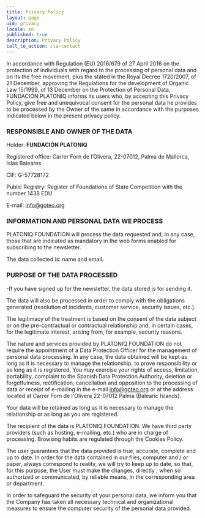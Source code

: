 ```yaml
---
title: Privacy Policy
layout: page
uid: privacy
locale: en
published: true
description: Privacy Policy
call_to_action: cta-contact
---
```

In accordance with Regulation (EU) 2016/679 of 27 April 2016 on the protection of individuals with regard to the processing of personal data and on its the free movement, plus the stated in the Royal Decree 1720/2007, of 21 December, approving the Regulations for the development of Organic Law 15/1999, of 13 December on the Protection of Personal Data, FUNDACIÓN PLATONIQ informs its users who, by accepting this Privacy Policy, give free and unequivocal consent for the personal data he provides to be processed by the Owner of the same in accordance with the purposes indicated below in the present privacy policy.

### RESPONSIBLE AND OWNER OF THE DATA

Holder: **FUNDACIÓN PLATONIQ**

Registered office: Carrer Forn de l’Olivera, 22-07012, Palma de Mallorca, Islas Baleares

CIF: G-57728172

Public Registry: Register of Foundations of State Competition with the number 1438 EDU

E-mail: [info@goteo.org](mailto:info@goteo.org)

### INFORMATION AND PERSONAL DATA WE PROCESS

PLATONIQ FOUNDATION will process the data requested and, in any case, those that are indicated as mandatory in the web forms enabled for subscribing to the newsletter.

The data collected is: name and email.

### PURPOSE OF THE DATA PROCESSED

\-If you have signed up for the newsletter, the data stored is for sending it.

The data will also be processed in order to comply with the obligations generated (resolution of incidents, customer service, security issues, etc.).

The legitimacy of the treatment is based on the consent of the data subject or on the pre-contractual or contractual relationship and, in certain cases, for the legitimate interest, arising from, for example, security reasons.

The nature and services provided by PLATONIQ FOUNDATION do not require the appointment of a Data Protection Officer for the management of personal data processing. In any case, the data obtained will be kept as long as it is necessary to manage the relationship, to prove responsibility or as long as it is registered. You may exercise your rights of access, limitation, portability, complaint to the Spanish Data Protection Authority, deletion or forgetfulness, rectification, cancellation and opposition to the processing of data or receipt of e-mailing in the e-mail info@goteo.org or at the address located at Carrer Forn de l'Olivera 22-07012 Palma (Balearic Islands).

Your data will be retained as long as it is necessary to manage the relationship or as long as you are registered.

The recipient of the data is PLATONIQ FOUNDATION. We have third party providers (such as hosting, e-mailing, etc.) who are in charge of processing. Browsing habits are regulated through the Cookies Policy.

The user guarantees that the data provided is true, accurate, complete and up to date. In order for the data contained in our files, computer and / or paper, always correspond to reality, we will try to keep up to date, so that, for this purpose, the User must make the changes, directly , when so authorized or communicated, by reliable means, in the corresponding area or department.

In order to safeguard the security of your personal data, we inform you that the Company has taken all necessary technical and organizational measures to ensure the computer security of the personal data provided.